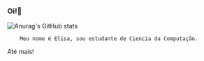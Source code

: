 ### Oi!💫
![Anurag's GitHub stats](https://github-readme-stats.vercel.app/api?username=elisasader&show_icons=true&bg_color=00000000)

        Meu nome é Elisa, sou estudante de Ciencia da Computação.
Até mais!
